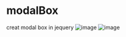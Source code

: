 # modalBox
creat modal box in jequery
![image](https://github.com/user-attachments/assets/48f82717-4496-46a7-8cf2-4cc4f05a7c30)
![image](https://github.com/user-attachments/assets/c3b94218-8e8c-41e0-a1a0-e3148b84d101)
